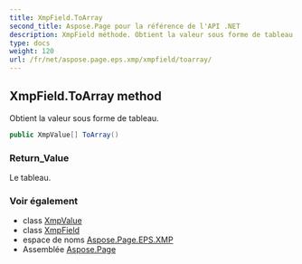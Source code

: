 ```yaml
---
title: XmpField.ToArray
second_title: Aspose.Page pour la référence de l'API .NET
description: XmpField méthode. Obtient la valeur sous forme de tableau.
type: docs
weight: 120
url: /fr/net/aspose.page.eps.xmp/xmpfield/toarray/
---
```

## XmpField.ToArray method

Obtient la valeur sous forme de tableau.

```csharp
public XmpValue[] ToArray()
```

### Return_Value

Le tableau.

### Voir également

* class [XmpValue](../../xmpvalue/)
* class [XmpField](../)
* espace de noms [Aspose.Page.EPS.XMP](../../xmpfield/)
* Assemblée [Aspose.Page](../../../)


